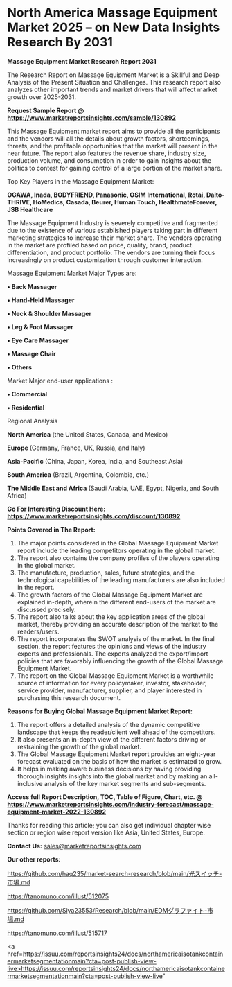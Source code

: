 # North America Massage Equipment Market 2025 – on New Data Insights Research By 2031

<strong>Massage Equipment Market Research Report 2031</strong>

The Research Report on Massage Equipment Market is a Skillful and Deep Analysis of the Present Situation and Challenges. This research report also analyzes other important trends and market drivers that will affect market growth over 2025-2031.

<strong>Request Sample Report @ <a href=https://www.marketreportsinsights.com/sample/130892>https://www.marketreportsinsights.com/sample/130892</a></strong>

This Massage Equipment market report aims to provide all the participants and the vendors will all the details about growth factors, shortcomings, threats, and the profitable opportunities that the market will present in the near future. The report also features the revenue share, industry size, production volume, and consumption in order to gain insights about the politics to contest for gaining control of a large portion of the market share.

Top Key Players in the Massage Equipment Market:

<strong>OGAWA, Inada, BODYFRIEND, Panasonic, OSIM International, Rotai, Daito-THRIVE, HoMedics, Casada, Beurer, Human Touch, HealthmateForever, JSB Healthcare</strong>

The Massage Equipment Industry is severely competitive and fragmented due to the existence of various established players taking part in different marketing strategies to increase their market share. The vendors operating in the market are profiled based on price, quality, brand, product differentiation, and product portfolio. The vendors are turning their focus increasingly on product customization through customer interaction.

Massage Equipment Market Major Types are:

<strong>• Back Massager

• Hand-Held Massager

• Neck & Shoulder Massager

• Leg & Foot Massager

• Eye Care Massager

• Massage Chair

• Others</strong>

Market Major end-user applications :

<strong>• Commercial

• Residential</strong>

Regional Analysis

</u><strong><b>North America</b></strong> (the United States, Canada, and Mexico)

<strong><b>Europe </b></strong>(Germany, France, UK, Russia, and Italy)

<strong><b>Asia-Pacific</b></strong> (China, Japan, Korea, India, and Southeast Asia)

<strong><b>South America</b></strong> (Brazil, Argentina, Colombia, etc.)

<strong><b>The Middle East and Africa</b></strong> (Saudi Arabia, UAE, Egypt, Nigeria, and South Africa)

<strong>Go For Interesting Discount Here: <a href=https://www.marketreportsinsights.com/discount/130892>https://www.marketreportsinsights.com/discount/130892</a></strong>

<strong>Points Covered in The Report:</strong>
<ol>
  <li>The major points considered in the Global Massage Equipment Market report include the leading competitors operating in the global market.</li>
  <li>The report also contains the company profiles of the players operating in the global market.</li>
  <li>The manufacture, production, sales, future strategies, and the technological capabilities of the leading manufacturers are also included in the report.</li>
  <li>The growth factors of the Global Massage Equipment Market are explained in-depth, wherein the different end-users of the market are discussed precisely.</li>
  <li>The report also talks about the key application areas of the global market, thereby providing an accurate description of the market to the readers/users.</li>
  <li>The report incorporates the SWOT analysis of the market. In the final section, the report features the opinions and views of the industry experts and professionals. The experts analyzed the export/import policies that are favorably influencing the growth of the Global Massage Equipment Market.</li>
  <li>The report on the Global Massage Equipment Market is a worthwhile source of information for every policymaker, investor, stakeholder, service provider, manufacturer, supplier, and player interested in purchasing this research document.</li>
</ol>
<strong>Reasons for Buying Global Massage Equipment Market Report:</strong>

<ol>
  <li>The report offers a detailed analysis of the dynamic competitive landscape that keeps the reader/client well ahead of the competitors.</li>
  <li>It also presents an in-depth view of the different factors driving or restraining the growth of the global market.</li>
  <li>The Global Massage Equipment Market report provides an eight-year forecast evaluated on the basis of how the market is estimated to grow.</li>
  <li>It helps in making aware business decisions by having providing thorough insights insights into the global market and by making an all-inclusive analysis of the key market segments and sub-segments.</li>
</ol>
<strong>Access full Report Description, TOC, Table of Figure, Chart, etc. @ <a href=https://www.marketreportsinsights.com/industry-forecast/massage-equipment-market-2022-130892>https://www.marketreportsinsights.com/industry-forecast/massage-equipment-market-2022-130892</a></strong>


Thanks for reading this article; you can also get individual chapter wise section or region wise report version like Asia, United States, Europe.

<strong>Contact Us:</strong>
sales@marketreportsinsights.com

<strong>Our other reports:</strong>

<a href=https://github.com/haq235/market-search-research/blob/main/光スイッチ-市場.md>https://github.com/haq235/market-search-research/blob/main/光スイッチ-市場.md</a>

<a href=https://tanomuno.com/illust/512075>https://tanomuno.com/illust/512075</a>

<a href=https://github.com/Siya23553/Research/blob/main/EDMグラファイト-市場.md>https://github.com/Siya23553/Research/blob/main/EDMグラファイト-市場.md</a>

<a href=https://tanomuno.com/illust/515717>https://tanomuno.com/illust/515717</a>

<a href=https://issuu.com/reportsinsights24/docs/northamericaisotankcontainermarketsegmentationmain?cta=post-publish-view-live>https://issuu.com/reportsinsights24/docs/northamericaisotankcontainermarketsegmentationmain?cta=post-publish-view-live</a>"
